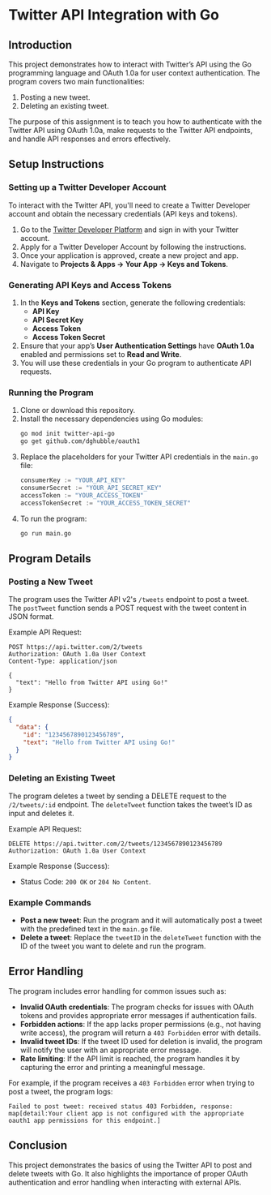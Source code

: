 # Twitter API Integration with Go

## Introduction
This project demonstrates how to interact with Twitter’s API using the Go programming language and OAuth 1.0a for user context authentication. The program covers two main functionalities:
1. Posting a new tweet.
2. Deleting an existing tweet.

The purpose of this assignment is to teach you how to authenticate with the Twitter API using OAuth 1.0a, make requests to the Twitter API endpoints, and handle API responses and errors effectively.

## Setup Instructions

### Setting up a Twitter Developer Account
To interact with the Twitter API, you'll need to create a Twitter Developer account and obtain the necessary credentials (API keys and tokens).

1. Go to the [Twitter Developer Platform](https://developer.twitter.com/en/portal/dashboard) and sign in with your Twitter account.
2. Apply for a Twitter Developer Account by following the instructions.
3. Once your application is approved, create a new project and app.
4. Navigate to **Projects & Apps → Your App → Keys and Tokens**.

### Generating API Keys and Access Tokens
1. In the **Keys and Tokens** section, generate the following credentials:
   - **API Key**
   - **API Secret Key**
   - **Access Token**
   - **Access Token Secret**
2. Ensure that your app’s **User Authentication Settings** have **OAuth 1.0a** enabled and permissions set to **Read and Write**.
3. You will use these credentials in your Go program to authenticate API requests.

### Running the Program
1. Clone or download this repository.
2. Install the necessary dependencies using Go modules:
   ```bash
   go mod init twitter-api-go
   go get github.com/dghubble/oauth1
   ```
3. Replace the placeholders for your Twitter API credentials in the `main.go` file:
   ```go
   consumerKey := "YOUR_API_KEY"
   consumerSecret := "YOUR_API_SECRET_KEY"
   accessToken := "YOUR_ACCESS_TOKEN"
   accessTokenSecret := "YOUR_ACCESS_TOKEN_SECRET"
   ```
4. To run the program:
   ```bash
   go run main.go
   ```

## Program Details

### Posting a New Tweet
The program uses the Twitter API v2's `/tweets` endpoint to post a tweet. The `postTweet` function sends a POST request with the tweet content in JSON format.

Example API Request:
```http
POST https://api.twitter.com/2/tweets
Authorization: OAuth 1.0a User Context
Content-Type: application/json

{
  "text": "Hello from Twitter API using Go!"
}
```

Example Response (Success):
```json
{
  "data": {
    "id": "1234567890123456789",
    "text": "Hello from Twitter API using Go!"
  }
}
```

### Deleting an Existing Tweet
The program deletes a tweet by sending a DELETE request to the `/2/tweets/:id` endpoint. The `deleteTweet` function takes the tweet’s ID as input and deletes it.

Example API Request:
```http
DELETE https://api.twitter.com/2/tweets/1234567890123456789
Authorization: OAuth 1.0a User Context
```

Example Response (Success):
- Status Code: `200 OK` or `204 No Content`.

### Example Commands
- **Post a new tweet**:
   Run the program and it will automatically post a tweet with the predefined text in the `main.go` file.
- **Delete a tweet**:
   Replace the `tweetID` in the `deleteTweet` function with the ID of the tweet you want to delete and run the program.

## Error Handling
The program includes error handling for common issues such as:
- **Invalid OAuth credentials**: The program checks for issues with OAuth tokens and provides appropriate error messages if authentication fails.
- **Forbidden actions**: If the app lacks proper permissions (e.g., not having write access), the program will return a `403 Forbidden` error with details.
- **Invalid tweet IDs**: If the tweet ID used for deletion is invalid, the program will notify the user with an appropriate error message.
- **Rate limiting**: If the API limit is reached, the program handles it by capturing the error and printing a meaningful message.
  
For example, if the program receives a `403 Forbidden` error when trying to post a tweet, the program logs:
```
Failed to post tweet: received status 403 Forbidden, response: map[detail:Your client app is not configured with the appropriate oauth1 app permissions for this endpoint.]
```

## Conclusion
This project demonstrates the basics of using the Twitter API to post and delete tweets with Go. It also highlights the importance of proper OAuth authentication and error handling when interacting with external APIs.
